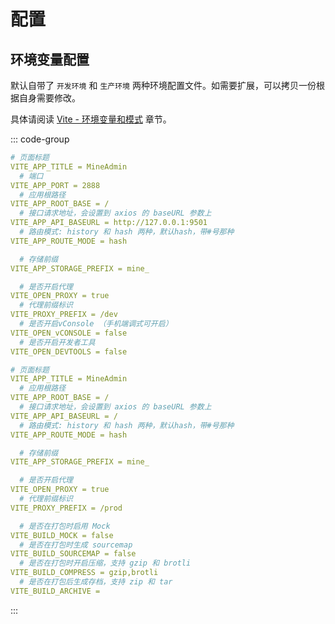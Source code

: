 # 配置

## 环境变量配置

默认自带了 `开发环境` 和 `生产环境` 两种环境配置文件。如需要扩展，可以拷贝一份根据自身需要修改。

具体请阅读 [Vite - 环境变量和模式](https://cn.vitejs.dev/guide/env-and-mode) 章节。

::: code-group

```YAML [.env.development]
# 页面标题
VITE_APP_TITLE = MineAdmin
  # 端口
VITE_APP_PORT = 2888
  # 应用根路径
VITE_APP_ROOT_BASE = /
  # 接口请求地址，会设置到 axios 的 baseURL 参数上
VITE_APP_API_BASEURL = http://127.0.0.1:9501
  # 路由模式: history 和 hash 两种，默认hash，带#号那种
VITE_APP_ROUTE_MODE = hash

  # 存储前缀
VITE_APP_STORAGE_PREFIX = mine_

  # 是否开启代理
VITE_OPEN_PROXY = true
  # 代理前缀标识
VITE_PROXY_PREFIX = /dev
  # 是否开启vConsole （手机端调式可开启）
VITE_OPEN_vCONSOLE = false
  # 是否开启开发者工具
VITE_OPEN_DEVTOOLS = false

```

```YAML [.env.production]
# 页面标题
VITE_APP_TITLE = MineAdmin
  # 应用根路径
VITE_APP_ROOT_BASE = /
  # 接口请求地址，会设置到 axios 的 baseURL 参数上
VITE_APP_API_BASEURL = /
  # 路由模式: history 和 hash 两种，默认hash，带#号那种
VITE_APP_ROUTE_MODE = hash

  # 存储前缀
VITE_APP_STORAGE_PREFIX = mine_

  # 是否开启代理
VITE_OPEN_PROXY = true
  # 代理前缀标识
VITE_PROXY_PREFIX = /prod

  # 是否在打包时启用 Mock
VITE_BUILD_MOCK = false
  # 是否在打包时生成 sourcemap
VITE_BUILD_SOURCEMAP = false
  # 是否在打包时开启压缩，支持 gzip 和 brotli
VITE_BUILD_COMPRESS = gzip,brotli
  # 是否在打包后生成存档，支持 zip 和 tar
VITE_BUILD_ARCHIVE =

```
:::
